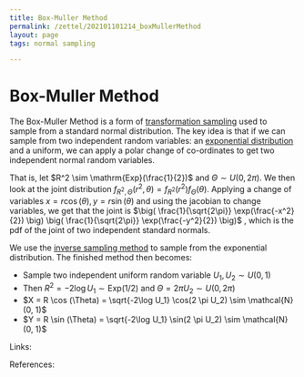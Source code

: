 ```yaml
---
title: Box-Muller Method
permalink: /zettel/202101101214_boxMullerMethod
layout: page
tags: normal sampling

---
```

# Box-Muller Method

The Box-Muller Method is a form of [transformation sampling](202101101211_transformationSamplingTechnique) used to sample from a standard 
normal distribution. The key idea is that if we can sample from two independent random variables: an [exponential distribution](202101101223_exponentialDistribution)
and a uniform, we can apply a polar change of co-ordinates to get two independent normal random variables. 

That is, let $R^2 \sim \mathrm{Exp}(\frac{1}{2})$ and $\Theta \sim U(0, 2\pi)$. We then look at the joint distribution $f_{R^2, \Theta}(r^2, \theta) = f_{R^2}(r^2)f_{\Theta}(\theta)$.
Applying a change of variables $x = r \cos (\theta), y = r\sin(\theta)$ and using the jacobian to change variables, we get that the joint is $\big( \frac{1}{\sqrt{2\pi}} \exp(\frac{-x^2}{2}) \big) \big( \frac{1}{\sqrt{2\pi}} \exp(\frac{-y^2}{2}) \big)$
, which is the pdf of the joint of two independent standard normals.

We use the [inverse sampling method](202101091857_inversionMethodSampling) to sample from the exponential distribution. The finished method then becomes:

- Sample two independent uniform random variable $U_1, U_2 \sim U(0,1)$
- Then $R^2 = -2 \log U_1 \sim \mathrm{Exp}(1/2)$ and $\Theta = 2 \pi U_2 \sim U(0, 2\pi)$
- $X = R \cos (\Theta) = \sqrt{-2\log U_1} \cos(2 \pi U_2) \sim \mathcal{N}(0, 1)$
- $Y = R \sin (\Theta) = \sqrt{-2\log U_1} \sin(2 \pi U_2) \sim \mathcal{N}(0, 1)$

Links: 

References: 

